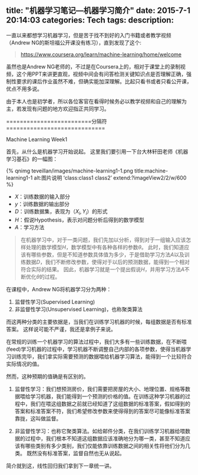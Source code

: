 title: "机器学习笔记—机器学习简介"
date: 2015-7-1 20:14:03
categories: Tech
tags: 
description: 
---

一直以来都想学习机器学习，但是苦于找不到好的入门书籍或者教学视频（Andrew NG的斯坦福公开课没有练习），直到发现了这个:
> https://www.coursera.org/learn/machine-learning/home/welcome

虽然也是Andrew NG老师的，不过是在Coursera上的，相对于课堂上的录制视频，这个用PPT来讲更直观，视频中间会有问答检测关键知识点是否理解正确，强制性要求的课后作业虽然不难，但确实能加深理解。比起只看书或者只看公开课，优点不用多说。

由于本人也是初学者，所以各位客官在看得时候务必以教学视频和自己的理解为主，若发现有问题的地方欢迎指正共同学习。
<!--more-->

=========================分隔符=============================

Machine Learning Week1

首先，从什么是机器学习开始说起。
这里我们要引用一下台大林轩田老师《机器学习基石》的一幅图：

{% qnimg teveillan/images/machine-learning1-1.png title:machine-learning1-1 alt:图片说明 ‘class:class1 class2’ extend:?imageView2/2/w/600 %}

* $X$：训练数据的输入部分
* $y$：训练数据的输出部分
* $D$：训练数据集，表现为$（X_i, Y_i）$的形式
* $H$：假说Hypothesis，表示对问题分析后得到的数学模型
* $A$：学习方法

> 在机器学习中，对于一类问题，我们先加以分析，得到对于一组输入应该怎样处理的数学模型$H$，数学模型中有各种各样的参数$\theta$。
> 此时，我们知道应该有哪些参数，但是不知道参数具体值为多少，于是借助学习方法$A$以及训练数据$D$，我们不断修改参数，使得对于以后的预测数据，能得到一个相对符合实际的结果。
> 因此，机器学习就是一个提出假说$H$，并用学习方法$A$不断优化$\theta$的过程。

在课程中，Andrew NG将机器学习分为两种：
1. 监督性学习(Supervised Learning)
2. 非监督性学习(Unsupervised Learning)，也称聚类算法

而这两种分类的主要依据是，当我们在训练学习机器的时候，每组数据是否有标准答案。
这样说可能不严谨，我还是拿例子来说。

在常规的训练一个机器学习的算法过程中，我们大多有一些训练数据，在不断喂(feed)学习机器的过程中，学习机器不断调整自己内部的各项参数，使得当机器学习训练完毕，我们拿实际需要预测的数据喂给机器学习算法，能得到一个比较符合实际情况的值。

然而，这种预期的值确是有区别的。
1. 监督性学习：我们想预测房价，我们需要把房屋的大小、地理位置、规格等数据喂给学习机器，我们能得到一个预测的价格的值。在训练这种学习机器的过程中，我们在喂这组数据之前就已经知道了这组数据的标准答案，假如得到的答案和标准答案不符，我们希望修改参数来使得得到的答案尽可能像标准答案靠拢，这叫做监督。

2. 非监督性学习：也称它聚类算法。如给邮件分类，在我们训练学习机器给喂数据的过程中，我们根本不知道这组数据应该准确地分为哪一类，甚至不知道应该有哪些类别有多少类别，我们仅能依靠训练数据之间的相关性将他们分为几类。 既然没有标准答案，监督自然也无从说起。

简介就到这，线性回归我们拿到下一章统一讲。
